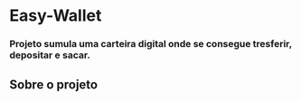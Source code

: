 # Easy-Wallet

### Projeto sumula uma carteira digital onde se consegue tresferir, depositar e sacar.

## Sobre o projeto
###